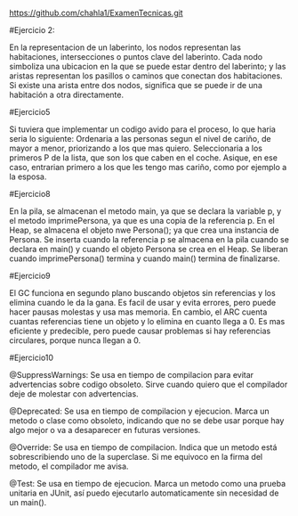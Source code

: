 https://github.com/chahla1/ExamenTecnicas.git

#Ejercicio 2:

En la representacion de un laberinto, los nodos representan las habitaciones, intersecciones o puntos clave del laberinto. Cada nodo simboliza una ubicacion en la que se puede estar dentro del laberinto;
y las aristas representan los pasillos o caminos que conectan dos habitaciones. Si existe una arista entre dos nodos, significa que se puede ir de una habitación a otra directamente.

#Ejercicio5

Si tuviera que implementar un codigo avido para el proceso, lo que haria seria lo siguiente:
Ordenaria a las personas segun el nivel de cariño, de mayor a menor, priorizando a los que mas quiero.
Seleccionaria a los primeros P de la lista, que son los que caben en el coche. Asique, en ese caso, entrarian primero a los que les tengo mas cariño, como por ejemplo a la esposa.

#Ejercicio8

En la pila, se almacenan el metodo main, ya que se declara la variable p, y el metodo imprimePersona, ya que es una copia de la referencia p.
En el Heap, se almacena el objeto nwe Persona(); ya que crea una instancia de Persona.
Se inserta cuando la referencia p se almacena en la pila cuando se declara en main() y cuando el objeto Persona se crea en el Heap.
Se liberan cuando imprimePersona() termina y cuando main() termina de finalizarse.

#Ejercicio9

El GC funciona en segundo plano buscando objetos sin referencias y los elimina cuando le da la gana. Es facil de usar y evita errores, pero puede hacer pausas molestas y usa mas memoria.
En cambio, el ARC cuenta cuantas referencias tiene un objeto y lo elimina en cuanto llega a 0. Es mas eficiente y predecible, pero puede causar problemas si hay referencias circulares, porque nunca llegan a 0.

#Ejercicio10

@SuppressWarnings: Se usa en tiempo de compilacion para evitar advertencias sobre codigo obsoleto. Sirve cuando quiero que el compilador deje de molestar con advertencias.

@Deprecated: Se usa en tiempo de compilacion y ejecucion. Marca un metodo o clase como obsoleto, indicando que no se debe usar porque hay algo mejor o va a desaparecer en futuras versiones.

@Override: Se usa en tiempo de compilacion. Indica que un metodo está sobrescribiendo uno de la superclase. Si me equivoco en la firma del metodo, el compilador me avisa.

@Test: Se usa en tiempo de ejecucion. Marca un metodo como una prueba unitaria en JUnit, así puedo ejecutarlo automaticamente sin necesidad de un main().

